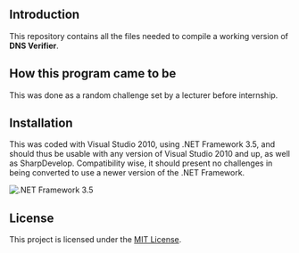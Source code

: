 ## Introduction

This repository contains all the files needed to compile a working version of **DNS Verifier**.

	
## How this program came to be

This was done as a random challenge set by a lecturer before internship.

## Installation

This was coded with Visual Studio 2010, using .NET Framework 3.5, and should thus be usable with any version of Visual Studio 2010 and up, as well as SharpDevelop. Compatibility wise, it should present no challenges in being converted to use a newer version of the .NET Framework.

![.NET Framework 3.5](https://public-dm2306.files.1drv.com/y3pXtgOa3VAq1KJC17mOmtDEPHusKHAB9-7yuC54hI8Y09iMHkj7cSTqPzm-c2hu7OPOEI-ixow1bGvhOElUZRiFtFmgt8BNExvufrWkuXzyzmYY1WE-v_-1nYVuGdbqrPq/NET-Frmwrk_h_rgb.png?rdrts=142979546)

## License

This project is licensed under the [MIT License](LICENSE.md).
